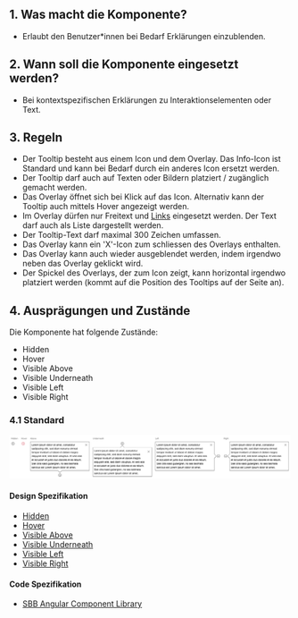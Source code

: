 ## 1. Was macht die Komponente?
* Erlaubt den Benutzer*innen bei Bedarf Erklärungen einzublenden.


## 2. Wann soll die Komponente eingesetzt werden?
* Bei kontextspezifischen Erklärungen zu Interaktionselementen oder Text.


## 3. Regeln
* Der Tooltip besteht aus einem Icon und dem Overlay. Das Info-Icon ist Standard und kann bei Bedarf durch ein anderes Icon ersetzt werden.
* Der Tooltip darf auch auf Texten oder Bildern platziert / zugänglich gemacht werden.
* Das Overlay öffnet sich bei Klick auf das Icon. Alternativ kann der Tooltip auch mittels Hover angezeigt werden.
* Im Overlay dürfen nur Freitext und [Links](https://digital.sbb.ch/de/webapps/components/link) eingesetzt werden. Der Text darf auch als Liste dargestellt werden.
* Der Tooltip-Text darf maximal 300 Zeichen umfassen.
* Das Overlay kann ein 'X'-Icon zum schliessen des Overlays enthalten.
* Das Overlay kann auch wieder ausgeblendet werden, indem irgendwo neben das Overlay geklickt wird.
* Der Spickel des Overlays, der zum Icon zeigt, kann horizontal irgendwo platziert werden (kommt auf die Position des Tooltips auf der Seite an).


## 4. Ausprägungen und Zustände
Die Komponente hat folgende Zustände:
* Hidden
* Hover
* Visible Above
* Visible Underneath
* Visible Left
* Visible Right

### 4.1 Standard
![Darstellung der Komponente Tooltip](https://raw.githubusercontent.com/sbb-design-systems/design-system-webapp-documentation/master/documentation/components/tooltip/images/Tooltip_Default.png 'class: image')

#### Design Spezifikation
* [Hidden](https://www.sketch.com/s/58b25e4c-bf9c-4f74-973f-503538fcbea2/a/vjRQv1#Inspector)
* [Hover](https://www.sketch.com/s/58b25e4c-bf9c-4f74-973f-503538fcbea2/a/47o5bx#Inspector)
* [Visible Above](https://www.sketch.com/s/58b25e4c-bf9c-4f74-973f-503538fcbea2/a/e0ldqz#Inspector)
* [Visible Underneath](https://www.sketch.com/s/58b25e4c-bf9c-4f74-973f-503538fcbea2/a/GlodpY#Inspector)
* [Visible Left](https://www.sketch.com/s/58b25e4c-bf9c-4f74-973f-503538fcbea2/a/v8JDejb#Inspector)
* [Visible Right](https://www.sketch.com/s/58b25e4c-bf9c-4f74-973f-503538fcbea2/a/4a4dl7Z#Inspector)

#### Code Spezifikation
* [SBB Angular Component Library](https://sbb-angular.app.sbb.ch/business/components/tooltip)
